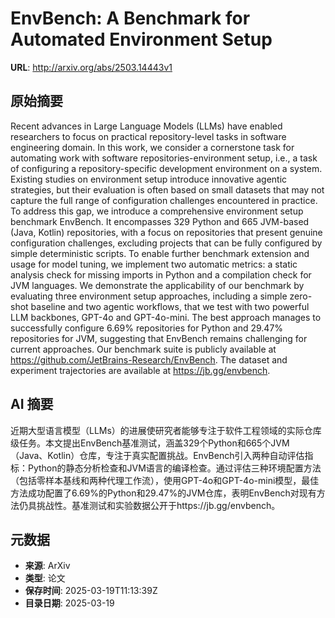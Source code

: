 # EnvBench: A Benchmark for Automated Environment Setup

**URL**: http://arxiv.org/abs/2503.14443v1

## 原始摘要

Recent advances in Large Language Models (LLMs) have enabled researchers to
focus on practical repository-level tasks in software engineering domain. In
this work, we consider a cornerstone task for automating work with software
repositories-environment setup, i.e., a task of configuring a
repository-specific development environment on a system. Existing studies on
environment setup introduce innovative agentic strategies, but their evaluation
is often based on small datasets that may not capture the full range of
configuration challenges encountered in practice. To address this gap, we
introduce a comprehensive environment setup benchmark EnvBench. It encompasses
329 Python and 665 JVM-based (Java, Kotlin) repositories, with a focus on
repositories that present genuine configuration challenges, excluding projects
that can be fully configured by simple deterministic scripts. To enable further
benchmark extension and usage for model tuning, we implement two automatic
metrics: a static analysis check for missing imports in Python and a
compilation check for JVM languages. We demonstrate the applicability of our
benchmark by evaluating three environment setup approaches, including a simple
zero-shot baseline and two agentic workflows, that we test with two powerful
LLM backbones, GPT-4o and GPT-4o-mini. The best approach manages to
successfully configure 6.69% repositories for Python and 29.47% repositories
for JVM, suggesting that EnvBench remains challenging for current approaches.
Our benchmark suite is publicly available at
https://github.com/JetBrains-Research/EnvBench. The dataset and experiment
trajectories are available at https://jb.gg/envbench.


## AI 摘要

近期大型语言模型（LLMs）的进展使研究者能够专注于软件工程领域的实际仓库级任务。本文提出EnvBench基准测试，涵盖329个Python和665个JVM（Java、Kotlin）仓库，专注于真实配置挑战。EnvBench引入两种自动评估指标：Python的静态分析检查和JVM语言的编译检查。通过评估三种环境配置方法（包括零样本基线和两种代理工作流），使用GPT-4o和GPT-4o-mini模型，最佳方法成功配置了6.69%的Python和29.47%的JVM仓库，表明EnvBench对现有方法仍具挑战性。基准测试和实验数据公开于https://jb.gg/envbench。

## 元数据

- **来源**: ArXiv
- **类型**: 论文
- **保存时间**: 2025-03-19T11:13:39Z
- **目录日期**: 2025-03-19
